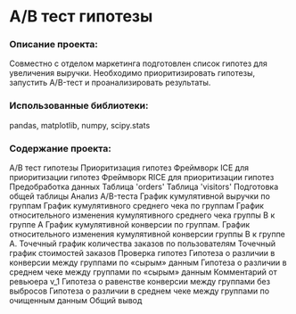 # А/В тест гипотезы

### Описание проекта: 
Совместно с отделом маркетинга подготовлен список гипотез для увеличения выручки. Необходимо приоритизировать гипотезы, запустить A/B-тест и проанализировать результаты.

### Использованные библиотеки: 
pandas, matplotlib, numpy, scipy.stats

### Содержание проекта:
A/B тест гипотезы
  Приоритизация гипотез
    Фреймворк ICE для приоритизации гипотез
    Фреймворк RICE для приоритизации гипотез
Предобработка данных
    Таблица 'orders'
    Таблица 'visitors'
    Подготовка общей таблицы
Анализ A/B-теста
    График кумулятивной выручки по группам
    График кумулятивного среднего чека по группам
    График относительного изменения кумулятивного среднего чека группы B к группе A
    График кумулятивной конверсии по группам.
    График относительного изменения кумулятивной конверсии группы B к группе A.
    Точечный график количества заказов по пользователям
    Точечный график стоимостей заказов
Проверка гипотез
    Гипотеза о различии в конверсии между группами по «сырым» данным
    Гипотеза о различии в среднем чеке между группами по «сырым» данным
  Комментарий от ревьюера v_1
Гипотеза о равенстве конверсии между группами без выбросов
Гипотеза о различии в среднем чеке между группами по очищенным данным
Общий вывод



